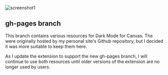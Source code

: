 ![screenshot1](https://marissa.page/res/canvas/banner.png)
## gh-pages branch
This branch contains various resources for Dark Mode for Canvas. The were originally hosted by my personal site's Github repository, but I decided it was more suitable to keep them here. 

As I update the extension to support the new gh-pages branch, I will continue to use both resources until older versions of the extension are no longer used by users.
